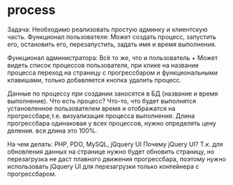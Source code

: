 process
=======
Задача:
Необходимо реализовать простую админку и клиентскую часть.
Функционал пользователя:
Может создать процесс, запустить его, остановить его, перезапустить, задать имя и время выполнения.

Функционал администратора:
Всё то же, что и пользователь +
Может видеть список процессов пользователя, при клике на название процесса переход на страницу с прогрессбаром и функциональными клавишами, только добавляется кнопка удалить процесс.

Данные по процессу при создании заносятся в БД (название и время выполнение).
Что есть процесс? Что-то, что будет выполнятся установленное пользователем время и отображатся на прогрессбаре,т.е. визуализация процесса выполнения. Длина прогрессбара одинаковая у всех процессов, нужно определять цену деления. вся длина это 100%.

На чем делать:
PHP, PDO, MySQL, jQquery UI
Почему jQuery UI?
Т.к. для обновления данных на странице нужно будет обновить страницу, но перезагрузка не даст плавного движения прогрессбара, поэтому нужно использовать jQquery UI для перезагрузки только контейнера с прогрессбаром.
